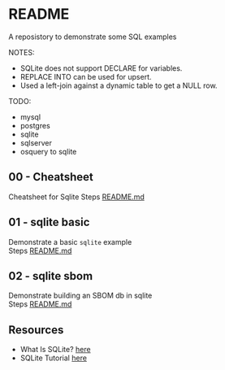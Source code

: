 # README

A reposistory to demonstrate some SQL examples

NOTES:  

* SQLite does not support DECLARE for variables.  
* REPLACE INTO can be used for upsert.  
* Used a left-join against a dynamic table to get a NULL row.  

TODO:

* mysql
* postgres
* sqlite
* sqlserver
* osquery to sqlite

## 00 - Cheatsheet

Cheatsheet for Sqlite
Steps [README.md](./00_cheatsheet/README.md)  

## 01 - sqlite basic

Demonstrate a basic `sqlite` example  
Steps [README.md](./01_sqlite_basic/README.md)  

## 02 - sqlite sbom

Demonstrate building an SBOM db in sqlite  
Steps [README.md](./02_sqlite_sbom/README.md)  

## Resources

* What Is SQLite? [here](https://sqlite.org/index.html)
* SQLite Tutorial [here](https://www.sqlitetutorial.net/)
